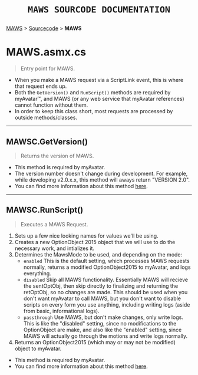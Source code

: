 <!-- b220621.115657 -->

<div align="center">

  <h1> 

    MAWS SOURCODE DOCUMENTATION
  </h1>

</div>

[MAWS](https://github.com/spectrum-health-systems/MAWS) &gt; [Sourcecode](../Sourcecode/MAWS-Sourcecode.md) &gt;  **MAWS**

# **MAWS.asmx.cs**
> Entry point for MAWS. 

* When you make a MAWS request via a ScriptLink event, this is where that request ends up.
* Both the `GetVersion()` and `RunScript()` methods are required by myAvatar™, and MAWS (or any web service that myAvatar references) cannot function without them.
* In order to keep this class short, most requests are processed by outside methods/classes.

***

## MAWSC.GetVersion()
> Returns the version of MAWS.

* This method is required by myAvatar.
* The version number doesn't change during development. For example, while developing v2.0.x.x, this method will aways return "VERSION 2.0".
* You can find more information about this method [here](https://github.com/myAvatar-Development-Community/document-creating-a-custom-web-service#the-getversion-method).

***

## MAWSC.RunScript()
> Executes a MAWS Request.

1. Sets up a few nice looking names for values we'll be using.
2. Creates a new OptionObject 2015 object that we will use to do the necessary work, and intializes it.
3. Determines the MawsMode to be used, and depending on the mode:
    - `enabled` This is the default setting, which processes MAWS requests normally, returns a modified OptionObject2015 to myAvatar, and logs everything.
    - `disabled` Skip all MAWS functionality. Essentially MAWS will recieve the sentOptObj, then skip directly to finalizing and returning the retOptObj, so no changes are made. This should be used when you don't want myAvatar to call MAWS, but you don't want to disable scripts on every form you use  anything, including writing logs (aside from basic, informational logs).
    - `passthrough` Use MAWS, but don't make changes, only write logs. This is like the "disabled" setting, since no modifications to the OptionObject are make, and also like the "enabled" setting, since MAWS will actually go through the motions and write logs normally.
4. Returns an OptionObject2015 (which may or may not be modified) object to myAvatar.

* This method is required by myAvatar.
* You can find more information about this method [here](https://github.com/myAvatar-Development-Community/document-creating-a-custom-web-service#the-runscript-method).